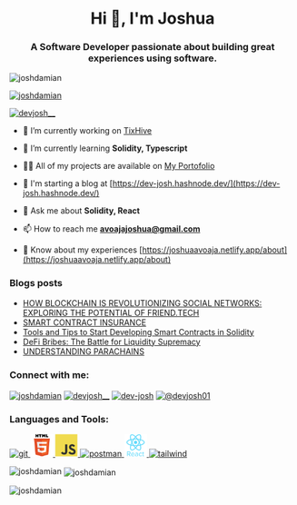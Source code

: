 <h1 align="center">Hi 👋, I'm Joshua</h1>
<h3 align="center">A Software Developer passionate about building great experiences using software.</h3>

<p align="left"> <img src="https://komarev.com/ghpvc/?username=joshdamian&label=Profile%20views&color=0e75b6&style=flat" alt="joshdamian" /> </p>

<p align="left"> <a href="https://github.com/ryo-ma/github-profile-trophy"><img src="https://github-profile-trophy.vercel.app/?username=joshdamian" alt="joshdamian" /></a> </p>

<p align="left"> <a href="https://twitter.com/devjosh__" target="blank"><img src="https://img.shields.io/twitter/follow/devjosh__?logo=twitter&style=for-the-badge" alt="devjosh__" /></a> </p>

- 🔭 I’m currently working on [TixHive](https://tixhive.com)

- 🌱 I’m currently learning **Solidity, Typescript**

- 👨‍💻 All of my projects are available on [My Portofolio](https://joshuaavoaja.netlify.app/)

- 📝 I'm starting a blog at [https://dev-josh.hashnode.dev/](https://dev-josh.hashnode.dev/)

- 💬 Ask me about **Solidity, React**

- 📫 How to reach me **avoajajoshua@gmail.com**

- 📄 Know about my experiences [https://joshuaavoaja.netlify.app/about](https://joshuaavoaja.netlify.app/about)

### Blogs posts
<!-- BLOG-POST-LIST:START -->
- [HOW BLOCKCHAIN IS REVOLUTIONIZING SOCIAL NETWORKS: EXPLORING THE POTENTIAL OF FRIEND.TECH](https://blog.blocverse.com/exploring-the-potential-of-friend-tech/)
- [SMART CONTRACT INSURANCE](https://blog.blocverse.com/smart-contract-insurance/)
- [Tools and Tips to Start Developing Smart Contracts in Solidity](https://blog.blocverse.com/tools-and-tips-to-start-developing-smart-contracts-in-solidity/)
- [DeFi Bribes: The Battle for Liquidity Supremacy](https://blog.blocverse.com/defi-bribes-the-battle-for-liquidity-supremacy/)
- [UNDERSTANDING PARACHAINS](https://blog.blocverse.com/understanding-parachains/)
<!-- BLOG-POST-LIST:END -->

<h3 align="left">Connect with me:</h3>
<p align="left">
<a href="https://dev.to/joshdamian" target="blank"><img align="center" src="https://raw.githubusercontent.com/rahuldkjain/github-profile-readme-generator/master/src/images/icons/Social/devto.svg" alt="joshdamian" height="30" width="40" /></a>
<a href="https://twitter.com/devjosh__" target="blank"><img align="center" src="https://raw.githubusercontent.com/rahuldkjain/github-profile-readme-generator/master/src/images/icons/Social/twitter.svg" alt="devjosh__" height="30" width="40" /></a>
<a href="https://linkedin.com/in/dev-josh" target="blank"><img align="center" src="https://raw.githubusercontent.com/rahuldkjain/github-profile-readme-generator/master/src/images/icons/Social/linked-in-alt.svg" alt="dev-josh" height="30" width="40" /></a>
<a href="https://hashnode.com/@devjosh01" target="blank"><img align="center" src="https://raw.githubusercontent.com/rahuldkjain/github-profile-readme-generator/master/src/images/icons/Social/hashnode.svg" alt="@devjosh01" height="30" width="40" /></a>
</p>

<h3 align="left">Languages and Tools:</h3>
<p align="left"> <a href="https://git-scm.com/" target="_blank" rel="noreferrer"> <img src="https://www.vectorlogo.zone/logos/git-scm/git-scm-icon.svg" alt="git" width="40" height="40"/> </a> <a href="https://www.w3.org/html/" target="_blank" rel="noreferrer"> <img src="https://raw.githubusercontent.com/devicons/devicon/master/icons/html5/html5-original-wordmark.svg" alt="html5" width="40" height="40"/> </a> <a href="https://developer.mozilla.org/en-US/docs/Web/JavaScript" target="_blank" rel="noreferrer"> <img src="https://raw.githubusercontent.com/devicons/devicon/master/icons/javascript/javascript-original.svg" alt="javascript" width="40" height="40"/> </a> <a href="https://postman.com" target="_blank" rel="noreferrer"> <img src="https://www.vectorlogo.zone/logos/getpostman/getpostman-icon.svg" alt="postman" width="40" height="40"/> </a> <a href="https://reactjs.org/" target="_blank" rel="noreferrer"> <img src="https://raw.githubusercontent.com/devicons/devicon/master/icons/react/react-original-wordmark.svg" alt="react" width="40" height="40"/> </a> <a href="https://tailwindcss.com/" target="_blank" rel="noreferrer"> <img src="https://www.vectorlogo.zone/logos/tailwindcss/tailwindcss-icon.svg" alt="tailwind" width="40" height="40"/> </a> </p>

<p><img align="left" src="https://github-readme-stats.vercel.app/api/top-langs?username=joshdamian&show_icons=true&locale=en&layout=compact&langs_count=10" alt="joshdamian" /></p>

<p>&nbsp;<img align="center" src="https://github-readme-stats.vercel.app/api?username=joshdamian&show_icons=true&locale=en&count_private=true&count_public=true" alt="joshdamian" /></p>

<p><img align="center" src="https://github-readme-streak-stats.herokuapp.com/?user=joshdamian&" alt="joshdamian" /></p>
